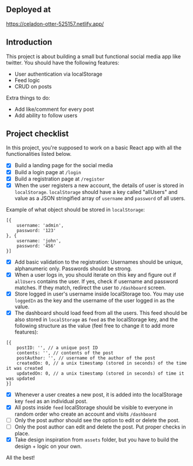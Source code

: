 ## Deployed at

https://celadon-otter-525157.netlify.app/

## Introduction

This project is about building a small but functional social media app like twitter. You should have the following features:

- User authentication via localStorage
- Feed logic
- CRUD on posts

Extra things to do:

- Add like/comment for every post
- Add ability to follow users

## Project checklist

In this project, you're supposed to work on a basic React app with all the functionalities listed below.

- [x] Build a landing page for the social media
- [x] Build a login page at `/login`
- [x] Build a registration page at `/register`
- [x] When the user registers a new account, the details of user is stored in `localStorage`. `localStorage` should have a key called "allUsers" and value as a JSON stringified array of `username` and `password` of all users.

Example of what object should be stored in `localStorage`:

```
[{
    username: 'admin',
    password: '123'
}, {
    username: 'john',
    password: '456'
}]
```

- [x] Add basic validation to the registration: Usernames should be unique, alphanumeric only. Passwords should be strong.
- [x] When a user logs in, you should iterate on this key and figure out if `allUsers` contains the user. If yes, check if username and password matches. If they match, redirect the user to `/dashboard` screen.
- [x] Store logged in user's username inside localStorage too. You may use `loggedIn` as the key and the username of the user logged in as the value.
- [x] The dashboard should load feed from all the users. This feed should be also stored in `localStorage` as `feed` as the localStorage key, and the following structure as the value (feel free to change it to add more features):

```
[{
    postID: '', // a unique post ID
    contents: '', // contents of the post
    postAuthor: '', // username of the author of the post
    createdOn: 0, // a unix timestamp (stored in seconds) of the time it was created
    updatedOn: 0, // a unix timestamp (stored in seconds) of time it was updated
}]
```

- [x] Whenever a user creates a new post, it is added into the localStorage key `feed` as an individual post.
- [x] All posts inside `feed` localStorage should be visible to everyone in random order who create an account and visits `/dashboard`
- [ ] Only the post author should see the option to edit or delete the post.
- [ ] Only the post author can edit and delete the post. Put proper checks in place.
- [x] Take design inspiration from `assets` folder, but you have to build the design + logic on your own.

All the best!
